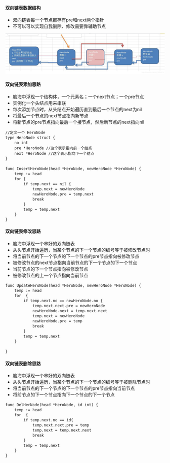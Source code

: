 #### 双向链表数据结构

+ 双向链表每一个节点都存有pre和next两个指针
+ 不可以可以实现自我删除、修改需要靠辅助节点

![img](./img/20200507151748759.png)

#### 双向链表添加思路

+ 脑海中浮现一个结构体，一个元素名；一个next节点；一个pre节点
+ 实例化一个头结点用来串联
+ 每次添加节点时，从头结点开始遍历直到最后一个节点的next为nil
+ 将最后一个节点的next节点指向新节点
+ 将新节点的pre节点指向最后一个接节点，然后新节点的next指向nil

```
//定义一个 HeroNode
type HeroNode struct {
	no int
	pre *HeroNode //这个表示指向前一个结点
	next *HeroNode //这个表示指向下一个结点
}

func InsertHeroNode(head *HeroNode, newHeroNode *HeroNode) {
	temp := head
	for {
		if temp.next == nil {
			temp.next = newHeroNode
			newHeroNode.pre = temp.next
			break
		}
		temp = temp.next
	}
}
```

#### 双向链表修改思路

+ 脑海中浮现一个串好的双向链表
+ 从头节点开始遍历，当某个节点的下一个节点的编号等于被修改节点时
+ 将当前节点的下一个节点的下一个节点的pre节点指向被修改节点
+ 被修改节点的next节点指向当前节点的下一个节点的下一个节点
+ 当前节点的下一个节点指向被修改节点
+ 被修改节点的上一个节点指向当前节点

```
func UpdateHeroNode(head *HeroNode, newHeroNode *HeroNode) {
	temp := head
	for  {
		if temp.next.no == newHeroNode.no {
			temp.next.next.pre = newHeroNode
			newHeroNode.next = temp.next.next
			temp.next = newHeroNode
			newHeroNode.pre = temp
			break
		}
		temp = temp.next
	}

}
```

#### 双向链表删除思路

+ 脑海中浮现一个串好的双向链表
+ 从头节点开始遍历，当某个节点的下一个节点的编号等于被删除节点时
+ 将当前节点的下一个节点的下一个节点的pre节点指向当前节点
+ 将前节点的下一个节点指向下一个节点的下一个节点

```
func DelHerNode(head *HeroNode, id int) {
	temp := head
	for  {
		if temp.next.no == id{
			temp.next.next.pre = temp
			temp.next = temp.next.next
			break
		}
		temp = temp.next
	}
}
```